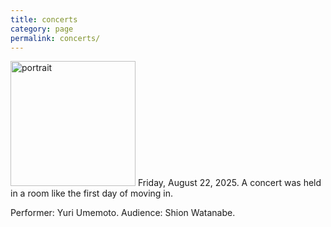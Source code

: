 ```yaml
---
title: concerts
category: page
permalink: concerts/
---
```

<img src="https://www.yuriumemoto.com/pics/20250822.jpeg" alt="portrait" width="200">  
Friday, August 22, 2025. A concert was held in a room like the first day of moving in.  

Performer: Yuri Umemoto. Audience: Shion Watanabe.
